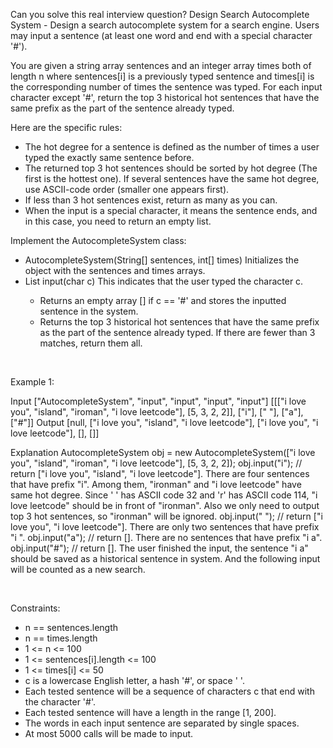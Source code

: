 Can you solve this real interview question? Design Search Autocomplete System - Design a search autocomplete system for a search engine. Users may input a sentence (at least one word and end with a special character '#').

You are given a string array sentences and an integer array times both of length n where sentences[i] is a previously typed sentence and times[i] is the corresponding number of times the sentence was typed. For each input character except '#', return the top 3 historical hot sentences that have the same prefix as the part of the sentence already typed.

Here are the specific rules:

 * The hot degree for a sentence is defined as the number of times a user typed the exactly same sentence before.
 * The returned top 3 hot sentences should be sorted by hot degree (The first is the hottest one). If several sentences have the same hot degree, use ASCII-code order (smaller one appears first).
 * If less than 3 hot sentences exist, return as many as you can.
 * When the input is a special character, it means the sentence ends, and in this case, you need to return an empty list.

Implement the AutocompleteSystem class:

 * AutocompleteSystem(String[] sentences, int[] times) Initializes the object with the sentences and times arrays.
 * List<String> input(char c) This indicates that the user typed the character c.
   * Returns an empty array [] if c == '#' and stores the inputted sentence in the system.
   * Returns the top 3 historical hot sentences that have the same prefix as the part of the sentence already typed. If there are fewer than 3 matches, return them all.

 

Example 1:


Input
["AutocompleteSystem", "input", "input", "input", "input"]
[[["i love you", "island", "iroman", "i love leetcode"], [5, 3, 2, 2]], ["i"], [" "], ["a"], ["#"]]
Output
[null, ["i love you", "island", "i love leetcode"], ["i love you", "i love leetcode"], [], []]

Explanation
AutocompleteSystem obj = new AutocompleteSystem(["i love you", "island", "iroman", "i love leetcode"], [5, 3, 2, 2]);
obj.input("i"); // return ["i love you", "island", "i love leetcode"]. There are four sentences that have prefix "i". Among them, "ironman" and "i love leetcode" have same hot degree. Since ' ' has ASCII code 32 and 'r' has ASCII code 114, "i love leetcode" should be in front of "ironman". Also we only need to output top 3 hot sentences, so "ironman" will be ignored.
obj.input(" "); // return ["i love you", "i love leetcode"]. There are only two sentences that have prefix "i ".
obj.input("a"); // return []. There are no sentences that have prefix "i a".
obj.input("#"); // return []. The user finished the input, the sentence "i a" should be saved as a historical sentence in system. And the following input will be counted as a new search.


 

Constraints:

 * n == sentences.length
 * n == times.length
 * 1 <= n <= 100
 * 1 <= sentences[i].length <= 100
 * 1 <= times[i] <= 50
 * c is a lowercase English letter, a hash '#', or space ' '.
 * Each tested sentence will be a sequence of characters c that end with the character '#'.
 * Each tested sentence will have a length in the range [1, 200].
 * The words in each input sentence are separated by single spaces.
 * At most 5000 calls will be made to input.